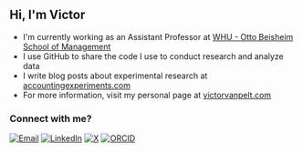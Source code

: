 ## Hi, I'm Victor
- I'm currently working as an Assistant Professor at <a href="https://www.whu.edu/en/faculty/victor-van-pelt/" target="_blank">WHU - Otto Beisheim School of Management</a>
- I use GitHub to share the code I use to conduct research and analyze data
- I write blog posts about experimental research at <a href="https://www.accountingexperiments.com" target="_blank">accountingexperiments.com</a>
- For more information, visit my personal page at <a href="https://www.victorvanpelt.com" target="_blank">victorvanpelt.com</a>
### Connect with me?
[![Email](https://img.shields.io/badge/Proton_Mail-6D4AFF?style=flat&logo=protonmail&logoColor=white)](mailto:victor.vanpelt@whu.edu)
[![LinkedIn](https://img.shields.io/badge/LinkedIn-0077B5?style=flat&logo=linkedin&logoColor=white)](https://www.linkedin.com/in/victorvanpelt/)
[![X](https://img.shields.io/badge/follow_me_on_X-000000?style=flat&logo=X&logoColor=white)](https://twitter.com/victorvanpelt)
[![ORCID](https://img.shields.io/badge/ORCID-A6CE39?style=flat&logo=ORCID&logoColor=white)](https://orcid.org/0000-0002-3471-3872)

